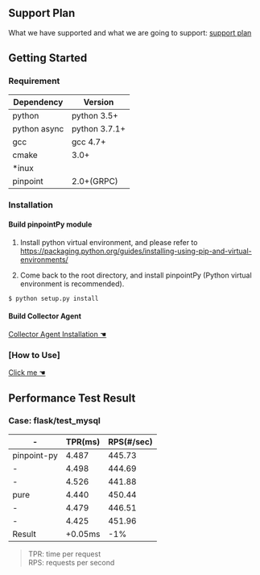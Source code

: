 ﻿## Support Plan
What we have supported and what we are going to support: [support plan](SupportPlan.md)

## Getting Started

### Requirement

Dependency| Version
---|----
python |python 3.5+
python async|python 3.7.1+
gcc|gcc 4.7+
cmake| 3.0+
*inux| 
pinpoint| 2.0+(GRPC)

### Installation

#### Build pinpointPy module

1. Install python virtual environment, and please refer to 
https://packaging.python.org/guides/installing-using-pip-and-virtual-environments/

2. Come back to the root directory, and install pinpointPy (Python virtual environment is recommended).
```shell
$ python setup.py install
```
#### Build Collector Agent
[Collector Agent Installation ☚](../CollectorAgent/Readme.md)

### [How to Use]
[Click me ☚](../../Example/PY/Readme.md)


## Performance Test Result

### Case: flask/test_mysql

-|TPR(ms)|RPS(#/sec)
----|-----|----
pinpoint-py|4.487|445.73|
-|4.498 |444.69
-|4.526 |441.88
pure|4.440|450.44
-|4.479|446.51
-|4.425|451.96
Result|+0.05ms|-1%

> TPR: time per request         
> RPS: requests per second